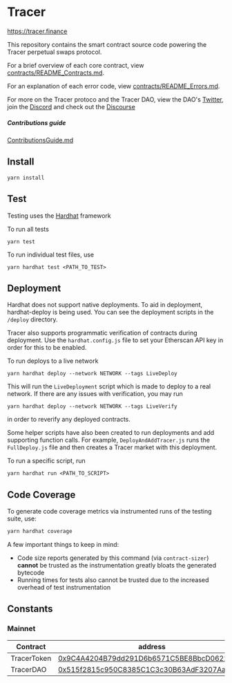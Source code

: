# Tracer
https://tracer.finance

This repository contains the smart contract source code powering the Tracer perpetual swaps protocol.

For a brief overview of each core contract, view [contracts/README_Contracts.md](./contracts/README_Contracts.md).

For an explanation of each error code, view [contracts/README_Errors.md](./contracts/README_Errors.md).

For more on the Tracer protoco and the Tracer DAO, view the DAO's [Twitter](https://twitter.com/tracer_finance), join the [Discord](https://discord.gg/kvJEwfvyrW) and check out the [Discourse](https://discourse.tracer.finance/)

##### Contributions guide
[ContributionsGuide.md](./ContributionsGuide.md)

## Install

```
yarn install
```
## Test
Testing uses the [Hardhat](https://hardhat.org/) framework

To run all tests
```
yarn test
```
To run individual test files, use
```
yarn hardhat test <PATH_TO_TEST>
```
## Deployment
Hardhat does not support native deployments. To aid in deployment, hardhat-deploy is being used. You can see the deployment scripts in the `/deploy` directory.

Tracer also supports programmatic verification of contracts during deployment. Use the `hardhat.config.js` file to set your Etherscan API key in order for this to be enabled.

To run deploys to a live network
```
yarn hardhat deploy --network NETWORK --tags LiveDeploy
```
This will run the `LiveDeployment` script which is made to deploy to a real network. If there are any issues with verification, you may run
```
yarn hardhat deploy --network NETWORK --tags LiveVerify
```
in order to reverify any deployed contracts.

Some helper scripts have also been created to run deployments and add supporting function calls. For example, `DeployAndAddTracer.js` runs the `FullDeploy.js` file and then creates a Tracer market with this deployment.

To run a specific script, run
```
yarn hardhat run <PATH_TO_SCRIPT>
```

## Code Coverage ##

To generate code coverage metrics via instrumented runs of the testing suite, use:

```sh
yarn hardhat coverage
```

A few important things to keep in mind:

 - Code size reports generated by this command (via `contract-sizer`) **cannot** be trusted as the instrumentation greatly bloats the generated bytecode
 - Running times for tests also cannot be trusted due to the increased overhead of test instrumentation

## Constants
### Mainnet
| Contract | address                           |
|----------|-----------------------------------|
| TracerToken   | [0x9C4A4204B79dd291D6b6571C5BE8BbcD0622F050](https://etherscan.io/address/0x9C4A4204B79dd291D6b6571C5BE8BbcD0622F050) | 
| TracerDAO   | [0x515f2815c950C8385C1C3c30B63AdF3207Aa259a](https://etherscan.io/address/0x515f2815c950C8385C1C3c30B63AdF3207Aa259a) | 
